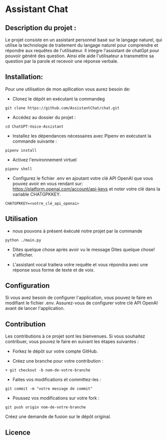 # Assistant Chat

## Description du projet :

  Le projet consiste en un assistant personnel basé sur le langage naturel, qui utilise la technologie de traitement du langage naturel pour comprendre et répondre aux requêtes de l'utilisateur. Il integre l'assistant de chatGpt pour pouvoir généré des question. Ainsi elle aide l'utilisateur a transmettre sa question par la parole et recevoir une réponse verbale.
## Installation:

  Pour une utilisation de mon apllication vous aurez besoin de:
  + Clonez le dépôt en exécutant la commandeg
  ```
  git clone https://github.com/AssistantChat/chat.git
  ```
  + Accédez au dossier du projet :
  ```
  cd ChatGPT-Voice-Assistant
  ```
  + Installez les dépendances nécessaires avec Pipenv en exécutant la commande suivante :
 ```
 pipenv install
 ```
 + Activez l'environnement virtuel
 ```
 pipenv shell
 
 ```
 + Configurez le fichier .env en ajoutant votre clé API OpenAI que vous pouvez avoir en vous rendant sur: https://platform.openai.com/account/api-keys et noter votre clé dans la variable CHATGPKKEY.
 ```
 CHATGPKKEY=<votre_clé_api_openai>
```

## Utilisation
+ nous pouvons à présent éxécuté notre projet par la commande 
```
python ./main.py
```
+ Dites quelque chose après avoir vu le message Dites quelque chose! s'afficher.

+ L'assistant vocal traitera votre requête et vous répondra avec une réponse sous forme de texte et de voix.
## Configuration
Si vous avez besoin de configurer l'application, vous pouvez le faire en modifiant le fichier .env. Assurez-vous de configurer votre clé API OpenAI avant de lancer l'application.

## Contribution 
Les contributions à ce projet sont les bienvenues. Si vous souhaitez contribuer, vous pouvez le faire en suivant les étapes suivantes :

+ Forkez le dépôt sur votre compte GitHub.

+ Créez une branche pour votre contribution :
```
+ git checkout -b nom-de-votre-branche
```
+ Faites vos modifications et committez-les :
```
git commit -m "votre message de commit"
```
+ Poussez vos modifications sur votre fork :
```
git push origin nom-de-votre-branche
```
Créez une demande de fusion sur le dépôt original.
## Licence 
